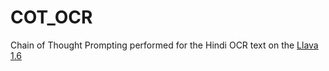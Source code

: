 # COT_OCR

Chain of Thought Prompting performed for the Hindi OCR text on the [Llava 1.6](https://huggingface.co/spaces/liuhaotian/LLaVA-1.6)
